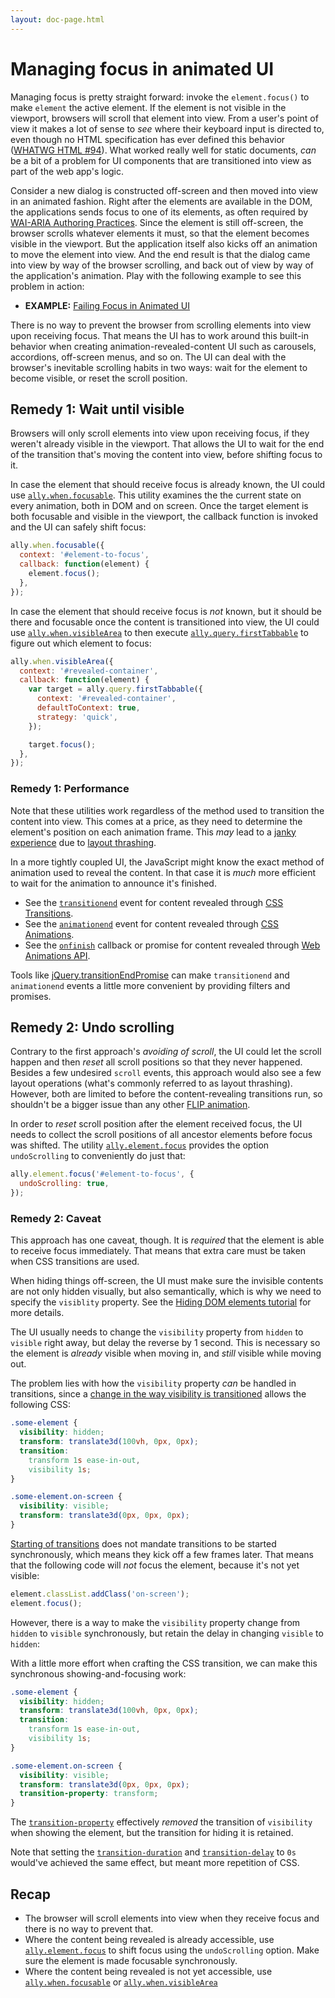 ```yaml
---
layout: doc-page.html
---
```


# Managing focus in animated UI

Managing focus is pretty straight forward: invoke the `element.focus()` to make `element` the active element. If the element is not visible in the viewport, browsers will scroll that element into view. From a user's point of view it makes a lot of sense to *see* where their keyboard input is directed to, even though no HTML specification has ever defined this behavior ([WHATWG HTML #94](https://github.com/whatwg/html/issues/94)). What worked really well for static documents, *can* be a bit of a problem for UI components that are transitioned into view as part of the web app's logic.

Consider a new dialog is constructed off-screen and then moved into view in an animated fashion. Right after the elements are available in the DOM, the applications sends focus to one of its elements, as often required by [WAI-ARIA Authoring Practices](https://w3c.github.io/aria/practices/aria-practices.html). Since the element is still off-screen, the browser scrolls whatever elements it must, so that the element becomes visible in the viewport. But the application itself also kicks off an animation to move the element into view. And the end result is that the dialog came into view by way of the browser scrolling, and back out of view by way of the application's animation. Play with the following example to see this problem in action:

* **EXAMPLE:** [Failing Focus in Animated UI](./focusing-animated.fail.example.html)

There is no way to prevent the browser from scrolling elements into view upon receiving focus. That means the UI has to work around this built-in behavior when creating animation-revealed-content UI such as carousels, accordions, off-screen menus, and so on. The UI can deal with the browser's inevitable scrolling habits in two ways: wait for the element to become visible, or reset the scroll position.


## Remedy 1: Wait until visible

Browsers will only scroll elements into view upon receiving focus, if they weren't already visible in the viewport. That allows the UI to wait for the end of the transition that's moving the content into view, before shifting focus to it.

In case the element that should receive focus is already known, the UI could use [`ally.when.focusable`](../api/when/focusable.md). This utility examines the the current state on every animation, both in DOM and on screen. Once the target element is both focusable and visible in the viewport, the callback function is invoked and the UI can safely shift focus:

```js
ally.when.focusable({
  context: '#element-to-focus',
  callback: function(element) {
    element.focus();
  },
});
```

In case the element that should receive focus is *not* known, but it should be there and focusable once the content is transitioned into view, the UI could use [`ally.when.visibleArea`](../api/when/visible-area.md) to then execute [`ally.query.firstTabbable`](../api/query/first-tabbable.md) to figure out which element to focus:

```js
ally.when.visibleArea({
  context: '#revealed-container',
  callback: function(element) {
    var target = ally.query.firstTabbable({
      context: '#revealed-container',
      defaultToContext: true,
      strategy: 'quick',
    });

    target.focus();
  },
});
```


### Remedy 1: Performance

Note that these utilities work regardless of the method used to transition the content into view. This comes at a price, as they need to determine the element's position on each animation frame. This *may* lead to a [janky experience](http://jankfree.org/) due to [layout thrashing](http://wilsonpage.co.uk/preventing-layout-thrashing/).

In a more tightly coupled UI, the JavaScript might know the exact method of animation used to reveal the content. In that case it is *much* more efficient to wait for the animation to announce it's finished.

* See the [`transitionend`](https://developer.mozilla.org/en-US/docs/Web/Events/transitionend) event for content revealed through [CSS Transitions](https://developer.mozilla.org/en-US/docs/Web/CSS/CSS_Transitions/Using_CSS_transitions).
* See the [`animationend`](https://developer.mozilla.org/en-US/docs/Web/Events/animationend) event for content revealed through [CSS Animations](https://developer.mozilla.org/en-US/docs/Web/CSS/CSS_Animations/Using_CSS_animations).
* See the [`onfinish`](https://developer.mozilla.org/en-US/docs/Web/API/Animation/onfinish) callback or promise for content revealed through [Web Animations API](https://developer.mozilla.org/en-US/docs/Web/API/Web_Animations_API/Using_the_Web_Animations_API).

Tools like [jQuery.transitionEndPromise](https://github.com/medialize/jQuery-transitionEndPromise) can make `transitionend` and `animationend` events a little more convenient by providing filters and promises.


## Remedy 2: Undo scrolling

Contrary to the first approach's *avoiding of scroll*, the UI could let the scroll happen and then *reset* all scroll positions so that they never happened. Besides a few undesired `scroll` events, this approach would also see a few layout operations (what's commonly referred to as layout thrashing). However, both are limited to before the content-revealing transitions run, so shouldn't be a bigger issue than any other [FLIP animation](https://aerotwist.com/blog/flip-your-animations/).

In order to *reset* scroll position after the element received focus, the UI needs to collect the scroll positions of all ancestor elements before focus was shifted. The utility [`ally.element.focus`](../api/element/focus.md) provides the option `undoScrolling` to conveniently do just that:

```js
ally.element.focus('#element-to-focus', {
  undoScrolling: true,
});
```


### Remedy 2: Caveat

This approach has one caveat, though. It is *required* that the element is able to receive focus immediately. That means that extra care must be taken when CSS transitions are used.

When hiding things off-screen, the UI must make sure the invisible contents are not only hidden visually, but also semantically, which is why we need to specify the `visiblity` property. See the [Hiding DOM elements tutorial](./hiding-elements.md) for more details.

The UI usually needs to change the `visibility` property from `hidden` to `visible` right away, but delay the reverse by 1 second. This is necessary so the element is *already* visible when moving in, and *still* visible while moving out.

The problem lies with how the `visibility` property *can* be handled in transitions, since a [change in the way visibility is transitioned](https://github.com/w3c/csswg-drafts/commit/2db569fe30982a793d795b74ec155a9ab5362483) allows the following CSS:

```css
.some-element {
  visibility: hidden;
  transform: translate3d(100vh, 0px, 0px);
  transition:
    transform 1s ease-in-out,
    visibility 1s;
}

.some-element.on-screen {
  visibility: visible;
  transform: translate3d(0px, 0px, 0px);
}
```

[Starting of transitions](https://drafts.csswg.org/css-transitions/#starting) does not mandate transitions to be started synchronously, which means they kick off a few frames later. That means that the following code will *not* focus the element, because it's not yet visible:

```js
element.classList.addClass('on-screen');
element.focus();
```

However, there is a way to make the `visibility` property change from `hidden` to `visible` synchronously, but retain the delay in changing `visible` to `hidden`:

With a little more effort when crafting the CSS transition, we can make this synchronous showing-and-focusing work:

```css
.some-element {
  visibility: hidden;
  transform: translate3d(100vh, 0px, 0px);
  transition:
    transform 1s ease-in-out,
    visibility 1s;
}

.some-element.on-screen {
  visibility: visible;
  transform: translate3d(0px, 0px, 0px);
  transition-property: transform;
}
```

The [`transition-property`](https://developer.mozilla.org/en/docs/Web/CSS/transition-property) effectively *removed* the transition of `visibility` when showing the element, but the transition for hiding it is retained.

Note that setting the [`transition-duration`](https://developer.mozilla.org/en/docs/Web/CSS/transition-duration) and [`transition-delay`](https://developer.mozilla.org/en/docs/Web/CSS/transition-delay) to `0s` would've achieved the same effect, but meant more repetition of CSS.


## Recap

* The browser will scroll elements into view when they receive focus and there is no way to prevent that.
* Where the content being revealed is already accessible, use [`ally.element.focus`](../api/element/focus.md) to shift focus using the `undoScrolling` option. Make sure the element is made focusable synchronously.
* Where the content being revealed is not yet accessible, use [`ally.when.focusable`](../api/when/focusable.md) or [`ally.when.visibleArea`](../api/when/visible-area.md)

